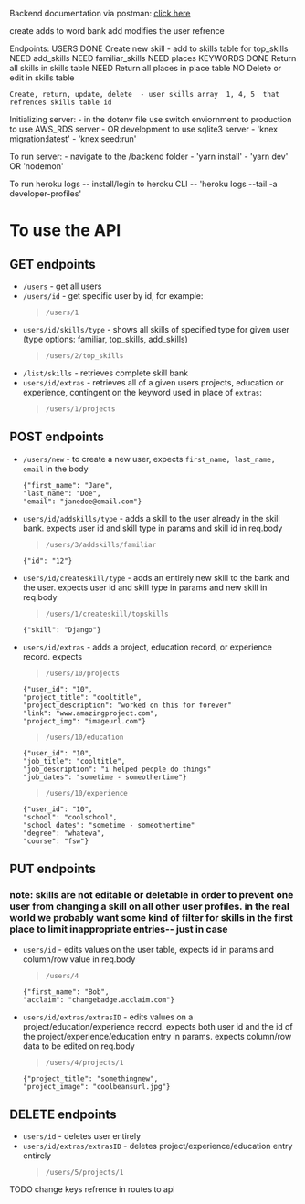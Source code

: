 Backend documentation via postman:
[click here](https://labs9-dev-profiles.postman.co/collections/5974950-e056342f-7c99-46a3-a9af-f00c8f500ac8?workspace=9fb9d5d7-bdfb-4076-b7d7-2b7fdb9fd55d#b5126b23-9bc6-4989-bacb-ac1a4319dd89)


create adds to word bank
add modifies the user refrence


Endpoints:
  USERS
    DONE Create new skill - add to skills table for top_skills
    NEED add_skills
    NEED familiar_skills
    NEED places
  KEYWORDS
    DONE Return all skills in skills table
    NEED Return all places in place table
    NO Delete or edit in skills table

    Create, return, update, delete  - user skills array  1, 4, 5  that refrences skills table id

Initializing server:
    - in the dotenv file use switch enviornment to production to use AWS_RDS server
    - OR development to use sqlite3 server
    - 'knex migration:latest'
    - 'knex seed:run'

To run server:
    - navigate to the /backend folder
    - 'yarn install'
    - 'yarn dev' OR 'nodemon'


To run heroku logs
    -- install/login to heroku CLI
    -- 'heroku logs --tail -a developer-profiles'

# To use the API
## GET endpoints
* `/users` - get all users
* `/users/id` - get specific user by id, for example:
     > `/users/1`
* `users/id/skills/type` - shows all skills of specified type for given user (type options: familiar, top_skills, add_skills)
    >`/users/2/top_skills`
* `/list/skills` - retrieves complete skill bank
* `users/id/extras` - retrieves all of a given users projects, education or experience, contingent on the keyword used in place of `extras`:
    >`/users/1/projects`

## POST endpoints
* `/users/new` - to create a new user, expects `first_name, last_name, email` in the body
   >
      {"first_name": "Jane",
      "last_name": "Doe",
      "email": "janedoe@email.com"}
* `users/id/addskills/type` - adds a skill to the user already in the skill bank. expects user id and skill type in params and skill id in req.body
    >`/users/3/addskills/familiar`
    >
      {"id": "12"}  
* `users/id/createskill/type` - adds an entirely new skill to the bank and the user. expects user id and skill type in params and new skill in req.body
    >`/users/1/createskill/topskills`
    >
      {"skill": "Django"}  
* `users/id/extras` - adds a project, education record, or experience record. expects 
    >`/users/10/projects`
    >
      {"user_id": "10", 
      "project_title": "cooltitle", 
      "project_description": "worked on this for forever"
      "link": "www.amazingproject.com", 
      "project_img": "imageurl.com"}  
    >`/users/10/education`
    >
      {"user_id": "10", 
      "job_title": "cooltitle", 
      "job_description": "i helped people do things"
      "job_dates": "sometime - someothertime"}  
    >`/users/10/experience`
    >
      {"user_id": "10", 
      "school": "coolschool", 
      "school_dates": "sometime - someothertime"
      "degree": "whateva", 
      "course": "fsw"}  
## PUT endpoints
### note: skills are not editable or deletable in order to prevent one user from changing a skill on all other user profiles. in the real world we probably want some kind of filter for skills in the first place to limit inappropriate entries-- just in case
* `users/id` - edits values on the user table, expects id in params and column/row value in req.body
    >`/users/4`
    >
      {"first_name": "Bob", 
      "acclaim": "changebadge.acclaim.com"} 
* `users/id/extras/extrasID` - edits values on a project/education/experience record. expects both user id and the id of the project/experience/education entry in params. expects column/row data to be edited on req.body
    >`/users/4/projects/1`
    >
      {"project_title": "somethingnew", 
      "project_image": "coolbeansurl.jpg"} 
## DELETE endpoints
* `users/id` - deletes user entirely
* `users/id/extras/extrasID` - deletes project/experience/education entry entirely
    >`/users/5/projects/1`

TODO change keys refrence in routes to api